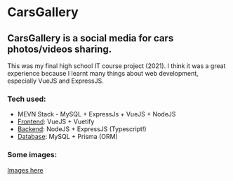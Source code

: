 # CarsGallery
## CarsGallery is a social media for cars photos/videos sharing.
This was my final high school IT course project (2021). 
I think it was a great experience because I learnt many things about web development, especially VueJS and ExpressJS.

### Tech used:
   - MEVN Stack - MySQL + ExpressJs + VueJS + NodeJS
   - [Frontend](https://github.com/roby2014/cars-gallery/tree/master/frontend): VueJS + Vuetify
   - [Backend](https://github.com/roby2014/cars-gallery/tree/master/backend): NodeJS + ExpressJS (Typescript!)
   - [Database](https://github.com/roby2014/cars-gallery/tree/master/backend/prisma/schema.prisma): MySQL + Prisma (ORM)

### Some images: <br>
<a href="https://github.com/roby2014/cars-gallery/tree/master/app_images/"> Images here </a>

